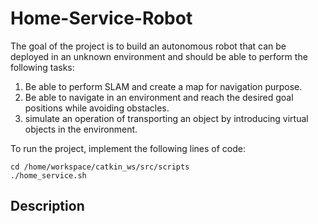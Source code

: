 # Home-Service-Robot

The goal of the project is to build an autonomous robot that can be deployed in an unknown environment and should be able to perform the following tasks:

1. Be able to perform SLAM and create a map for navigation purpose.
2. Be able to navigate in an environment and reach the desired goal positions while avoiding obstacles.
3. simulate an operation of transporting an object by introducing virtual objects in the environment. 

To run the project, implement the following lines of code:

```
cd /home/workspace/catkin_ws/src/scripts
./home_service.sh

```

## Description


